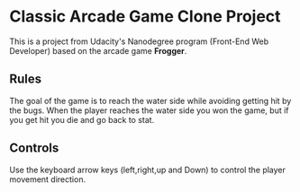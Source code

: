 # Classic Arcade Game Clone Project

This is a project from Udacity's Nanodegree program (Front-End Web Developer) based on the arcade game **Frogger**.

## Rules

The goal of the game is to reach the water side while avoiding getting hit by the bugs. 
When the player reaches the water side you won the game, but if you get hit you die and go back to stat.

## Controls

Use the keyboard arrow keys (left,right,up and Down) to control the player movement direction.